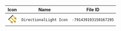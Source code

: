 | Icon | Name | File ID |
| ---  | ---  | ---     |
| ![](DirectionalLight%20Icon.png) | `DirectionalLight Icon` | `-791439193150167295` |
